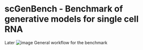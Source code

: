 # scGenBench - Benchmark of generative models for single cell RNA
Later
![image](https://github.com/user-attachments/assets/4606a96d-6310-40af-b5ea-0a7cac2df0cf)
General workflow for the benchmark
